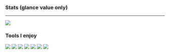 ### Stats (glance value only)
- - -
<p align="left">
  <img src ="https://github-readme-stats.vercel.app/api?username=Moelf&show_icons=true&count_private=true&theme=gruvbox&hide_border=true&hide=issues&include_all_commits=true">


### Tools I enjoy

![](https://img.shields.io/badge/OS-Linux-informational?style=flat&logo=arch-linux&logoColor=white&color=cc241d)
![](https://img.shields.io/badge/Code-Git-informational?style=flat&logo=Git&logoColor=white&color=cc241d)
![](https://img.shields.io/badge/Code-Python-informational?style=flat&logo=python&logoColor=white&color=cc241d)
![](https://img.shields.io/badge/Code-Julia-informational?style=flat&logo=julia&logoColor=white&color=cc241d)
![](https://img.shields.io/badge/Code-LaTeX-informational?style=flat&logo=LaTeX&logoColor=white&color=cc241d)
![](https://img.shields.io/badge/Editor-Vim-informational?style=flat&logo=Vim%20Code&logoColor=white&color=cc241d)
![](https://img.shields.io/badge/Shell-Zsh-informational?style=flat&logo=gnu-zsh&logoColor=white&color=cc241d)



<!--
**Moelf/Moelf** is a ✨ _special_ ✨ repository because its `README.md` (this file) appears on your GitHub profile.

Here are some ideas to get you started:

- 🔭 I’m currently working on ...
- 🌱 I’m currently learning ...
- 👯 I’m looking to collaborate on ...
- 🤔 I’m looking for help with ...
- 💬 Ask me about ...
- 📫 How to reach me: ...
- 😄 Pronouns: ...
- ⚡ Fun fact: ...
-->
